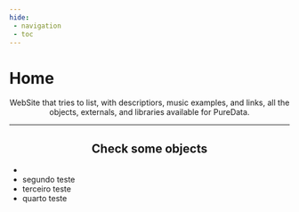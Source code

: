 ```yaml
---
hide:
 - navigation
 - toc
---
```

<style>
  .md-typeset h1,
  .md-content__button {
    display: none;
  }
</style>

# Home

<p align="center">
  WebSite that tries to list, with descriptiors, music examples, and links, all the objects, externals, and libraries available for PureData.
</p>


--- 

<h2 align="center"><b>Check some objects</b></h2>


<div class="grid cards" >
    <ul>
        <li><span class="twemoji"></span></li>
        <li><span class="twemoji">segundo teste</span></li>
        <li><span class="twemoji">terceiro teste</span></li>
        <li><span class="twemoji">quarto teste</span></li>
    </ul>
</div>



<script>
async function addobjects(){
    const response = await fetch("../submit/categories.json");
    if (!response.ok) throw new Error("Failed to load JSON");
    const categories = await response.json();
}

addobjects();

</script>
